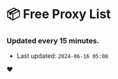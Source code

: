 # :package: Free Proxy List
### Updated every 15 minutes.

- Last updated: `2024-06-16 05:08`

:heart:
